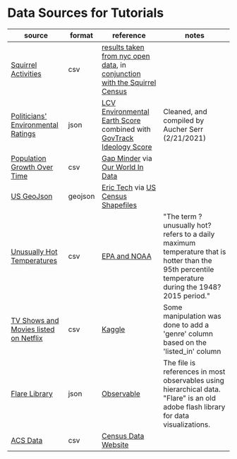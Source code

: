 # Data Sources for Tutorials

| source                                                                  | format  | reference                                                                                                                                                                                                 | notes                                                                                                                                             |
| ----------------------------------------------------------------------- | ------- | --------------------------------------------------------------------------------------------------------------------------------------------------------------------------------------------------------- | -------------------------------------------------------------------------------------------------------------------------------------------------
| [Squirrel Activities](squirrelActivities.csv)                           | csv     | [results taken from nyc open data](https://data.cityofnewyork.us/Environment/2018-Squirrel-Census-Fur-Color-Map/fak5-wcft), in [conjunction with the Squirrel Census](https://www.thesquirrelcensus.com/) |                                                                                                                                                   |
| [Politicians' Environmental Ratings](environmentRatings.json)           | json    | [LCV Environmental Earth Score](https://scorecard.lcv.org/scorecard) combined with [GovTrack Ideology Score](https://www.govtrack.us/congress/members/report-cards/2020/house/ideology)        | Cleaned, and compiled by Aucher Serr (2/21/2021)                                                                                                |
| [Population Growth Over Time](populationOverTime.csv)                   | csv     | [Gap Minder](https://www.gapminder.org/data/documentation/gd003/) via [Our World In Data](https://ourworldindata.org/world-population-growth)                                                             |                                                                                                                                                   |
| [US GeoJson](usState.json)                                              | geojson | [Eric Tech](https://eric.clst.org/tech/usgeojson/) via [US Census Shapefiles](https://www.census.gov/geographies/mapping-files/time-series/geo/carto-boundary-file.html)                                  |                                                                                                                                                   |
| [Unusually Hot Temperatures](usHeatExtremes.csv)                        | csv     | [EPA and NOAA](https://www.epa.gov/climate-indicators/climate-change-indicators-high-and-low-temperatures)                                                                                                | "The term ?unusually hot? refers to a daily maximum temperature that is hotter than the 95th percentile temperature during the 1948?2015 period." |
| [TV Shows and Movies listed on Netflix](netflix_titles_with_genres.csv) | csv     | [Kaggle](https://www.kaggle.com/shivamb/netflix-shows/data#)                                                                                                                                              | Some manipulation was done to add a 'genre' column based on the 'listed_in' column                                                                |
| [Flare Library](flare.json)                                             | json    | [Observable](https://observablehq.com/collection/@d3/d3-hierarchy)                                                                                                                                        | The file is references in most observables using hierarchical data. "Flare" is an old adobe flash library for data visualizations.                |
| [ACS Data](statePopulations.csv)                                             | csv    | [Census Data Website](https://data.census.gov/cedsci/table?g=0100000US.04000.001&hidePreview=false&t=Population%20Total&tid=ACSDP1Y2010.DP05&vintage=2010&tp=true)                                                                                                                                        |                 |
